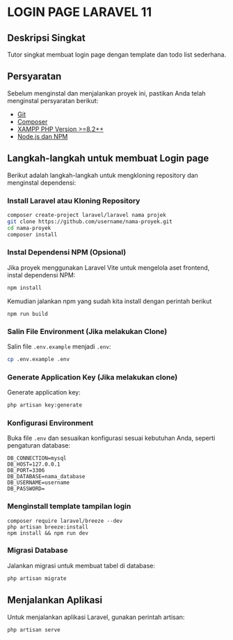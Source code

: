 # LOGIN PAGE LARAVEL 11

## Deskripsi Singkat
Tutor singkat membuat login page dengan template dan todo list sederhana.

## Persyaratan
Sebelum menginstal dan menjalankan proyek ini, pastikan Anda telah menginstal persyaratan berikut:
- [Git](https://git-scm.com/downloads)
- [Composer](https://getcomposer.org/download/)
- [XAMPP PHP Version >=8.2++](https://www.apachefriends.org/download.html)
- [Node.js dan NPM](https://nodejs.org/en)

## Langkah-langkah untuk membuat Login page 
Berikut adalah langkah-langkah untuk mengkloning repository dan menginstal dependensi:

### Install Laravel atau Kloning Repository 
```bash
composer create-project laravel/laravel nama projek
git clone https://github.com/username/nama-proyek.git
cd nama-proyek
composer install
```

### Instal Dependensi NPM (Opsional)
Jika proyek menggunakan Laravel Vite untuk mengelola aset frontend, instal dependensi NPM:
```bash
npm install
```
Kemudian jalankan npm yang sudah kita install dengan perintah berikut 
```npm run dev
npm run build
```

### Salin File Environment (Jika melakukan Clone)
Salin file `.env.example` menjadi `.env`:
```bash
cp .env.example .env
```

### Generate Application Key (Jika melakukan clone)
Generate application key:
```bash
php artisan key:generate
```

### Konfigurasi Environment
Buka file `.env` dan sesuaikan konfigurasi sesuai kebutuhan Anda, seperti pengaturan database:
```
DB_CONNECTION=mysql
DB_HOST=127.0.0.1
DB_PORT=3306
DB_DATABASE=nama_database
DB_USERNAME=username
DB_PASSWORD=
```

### Menginstall template tampilan login
```
composer require laravel/breeze --dev
php artisan breeze:install
npm install && npm run dev
```

### Migrasi Database
Jalankan migrasi untuk membuat tabel di database:
```bash
php artisan migrate
```

## Menjalankan Aplikasi
Untuk menjalankan aplikasi Laravel, gunakan perintah artisan:
```bash
php artisan serve
```


